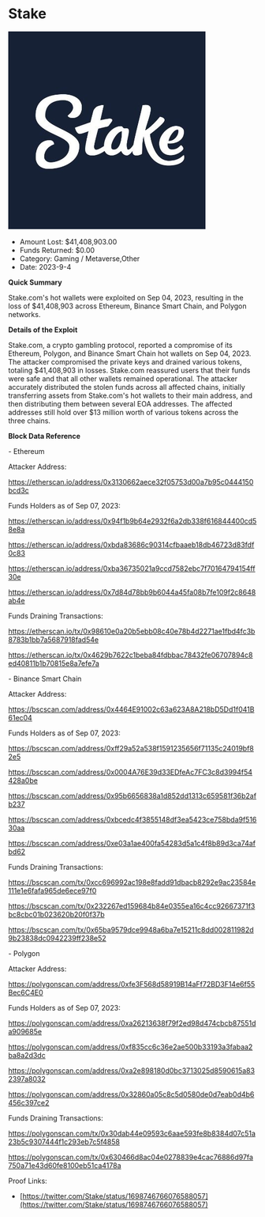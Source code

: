 # Stake
![Stake](/rektimages/Stake-Wallet-Hack.png)
- Amount Lost: $41,408,903.00
- Funds Returned: $0.00
- Category: Gaming / Metaverse,Other
- Date: 2023-9-4

**Quick Summary**

Stake.com's hot wallets were exploited on Sep 04, 2023, resulting in the loss of $41,408,903 across Ethereum, Binance Smart Chain, and Polygon networks.

  


 **Details of the Exploit**

Stake.com, a crypto gambling protocol, reported a compromise of its Ethereum, Polygon, and Binance Smart Chain hot wallets on Sep 04, 2023. The attacker compromised the private keys and drained various tokens, totaling $41,408,903 in losses. Stake.com reassured users that their funds were safe and that all other wallets remained operational. The attacker accurately distributed the stolen funds across all affected chains, initially transferring assets from Stake.com's hot wallets to their main address, and then distributing them between several EOA addresses. The affected addresses still hold over $13 million worth of various tokens across the three chains.

  


 **Block Data Reference**

\- Ethereum

Attacker Address:

https://etherscan.io/address/0x3130662aece32f05753d00a7b95c0444150bcd3c

  


Funds Holders as of Sep 07, 2023:

https://etherscan.io/address/0x94f1b9b64e2932f6a2db338f616844400cd58e8a

https://etherscan.io/address/0xbda83686c90314cfbaaeb18db46723d83fdf0c83

https://etherscan.io/address/0xba36735021a9ccd7582ebc7f70164794154ff30e

https://etherscan.io/address/0x7d84d78bb9b6044a45fa08b7fe109f2c8648ab4e

  


Funds Draining Transactions:

https://etherscan.io/tx/0x98610e0a20b5ebb08c40e78b4d2271ae1fbd4fc3b8783b1bb7a5687918fad54e

https://etherscan.io/tx/0x4629b7622c1beba84fdbbac78432fe06707894c8ed40811b1b70815e8a7efe7a

  


\- Binance Smart Chain

Attacker Address:

https://bscscan.com/address/0x4464E91002c63a623A8A218bD5Dd1f041B61ec04

  


Funds Holders as of Sep 07, 2023:

https://bscscan.com/address/0xff29a52a538f1591235656f71135c24019bf82e5

https://bscscan.com/address/0x0004A76E39d33EDfeAc7FC3c8d3994f54428a0be

https://bscscan.com/address/0x95b6656838a1d852dd1313c659581f36b2afb237

https://bscscan.com/address/0xbcedc4f3855148df3ea5423ce758bda9f51630aa

https://bscscan.com/address/0xe03a1ae400fa54283d5a1c4f8b89d3ca74afbd62

  


Funds Draining Transactions:

https://bscscan.com/tx/0xcc696992ac198e8fadd91dbacb8292e9ac23584e111e1e6fafa965de6ece97f0

https://bscscan.com/tx/0x232267ed159684b84e0355ea16c4cc92667371f3bc8cbc01b023620b20f0f37b

https://bscscan.com/tx/0x65ba9579dce9948a6ba7e15211c8dd002811982d9b23838dc0942239ff238e52

  


\- Polygon

Attacker Address:

https://polygonscan.com/address/0xfe3F568d58919B14aFf72BD3F14e6f55Bec6C4E0

  


Funds Holders as of Sep 07, 2023:

https://polygonscan.com/address/0xa26213638f79f2ed98d474cbcb87551da909685e

https://polygonscan.com/address/0xf835cc6c36e2ae500b33193a3fabaa2ba8a2d3dc

https://polygonscan.com/address/0xa2e898180d0bc3713025d8590615a832397a8032

https://polygonscan.com/address/0x32860a05c8c5d0580de0d7eab0d4b6456c397ce2

  


Funds Draining Transactions:

https://polygonscan.com/tx/0x30dab44e09593c6aae593fe8b8384d07c51a23b5c9307444f1c293eb7c5f4858

https://polygonscan.com/tx/0x630466d8ac04e0278839e4cac76886d97fa750a71e43d60fe8100eb51ca4178a


Proof Links:
- [https://twitter.com/Stake/status/1698746766076588057](https://twitter.com/Stake/status/1698746766076588057)


